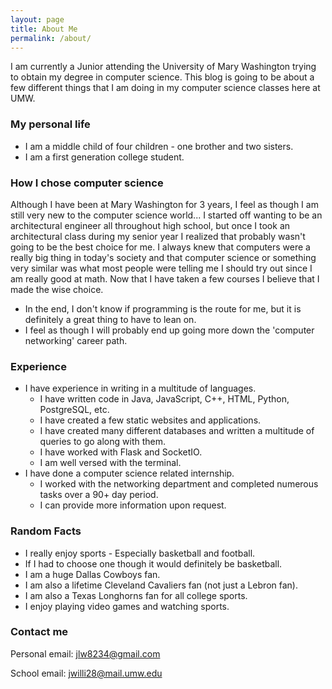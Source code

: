 ```yaml
---
layout: page
title: About Me
permalink: /about/
---
```


I am currently a Junior attending the University of Mary Washington trying to obtain my degree in computer science. 
This blog is going to be about a few different things that I am doing in my computer science classes here at UMW.

### My personal life

* I am a middle child of four children - one brother and two sisters.
* I am a first generation college student.

### How I chose computer science

Although I have been at Mary Washington for 3 years, I feel as though I am still very new to the computer science world... 
I started off wanting to be an architectural engineer all throughout high school, but once I took an architectural class during my senior year I realized that probably wasn't going to be the best choice for me.
I always knew that computers were a really big thing in today's society and that computer science or something very similar was what most
people were telling me I should try out since I am really good at math. Now that I have taken a few courses I believe that I made the wise choice.

* In the end, I don't know if programming is the route for me, but it is definitely a great thing to have to lean on.
* I feel as though I will probably end up going more down the 'computer networking' career path.

### Experience

* I have experience in writing in a multitude of languages.
    * I have written code in Java, JavaScript, C++, HTML, Python, PostgreSQL, etc.
    * I have created a few static websites and applications.
    * I have created many different databases and written a multitude of queries to go along with them.
    * I have worked with Flask and SocketIO.
    * I am well versed with the terminal.
* I have done a computer science related internship.
    * I worked with the networking department and completed numerous tasks over a 90+ day period.
    * I can provide more information upon request.

### Random Facts

* I really enjoy sports - Especially basketball and football. 
* If I had to choose one though it would definitely be basketball.
* I am a huge Dallas Cowboys fan.
* I am also a lifetime Cleveland Cavaliers fan (not just a Lebron fan).
* I am also a Texas Longhorns fan for all college sports.
* I enjoy playing video games and watching sports.

### Contact me

Personal email: [jlw8234@gmail.com](mailto:jlw8234@gmail.com)

School email: [jwilli28@mail.umw.edu](mailto:jwilli28@mail.umw.edu)